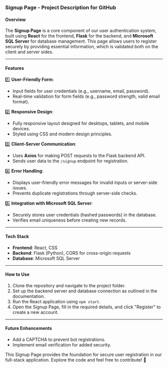 ### Signup Page - Project Description for GitHub

#### **Overview**

The **Signup Page** is a core component of our user authentication system, built using **React** for the frontend, **Flask** for the backend, and **Microsoft SQL Server** for database management. This page allows users to register securely by providing essential information, which is validated both on the client and server sides.

* * *

#### **Features**

1️⃣ **User-Friendly Form**:

*   Input fields for user credentials (e.g., username, email, password).
*   Real-time validation for form fields (e.g., password strength, valid email format).

2️⃣ **Responsive Design**:

*   Fully responsive layout designed for desktops, tablets, and mobile devices.
*   Styled using CSS and modern design principles.

3️⃣ **Client-Server Communication**:

*   Uses **Axios** for making POST requests to the Flask backend API.
*   Sends user data to the `/signup` endpoint for registration.

4️⃣ **Error Handling**:

*   Displays user-friendly error messages for invalid inputs or server-side issues.
*   Prevents duplicate registrations through server-side checks.

5️⃣ **Integration with Microsoft SQL Server**:

*   Securely stores user credentials (hashed passwords) in the database.
*   Verifies email uniqueness before creating new records.

* * *

#### **Tech Stack**

*   **Frontend**: React, CSS
*   **Backend**: Flask (Python), CORS for cross-origin requests
*   **Database**: Microsoft SQL Server

* * *

#### **How to Use**

1.  Clone the repository and navigate to the project folder.
2.  Set up the backend server and database connection as outlined in the documentation.
3.  Run the React application using `npm start`.
4.  Open the Signup Page, fill in the required details, and click "Register" to create a new account.

* * *

#### **Future Enhancements**

*   Add a CAPTCHA to prevent bot registrations.
*   Implement email verification for added security.

This Signup Page provides the foundation for secure user registration in our full-stack application. Explore the code and feel free to contribute! 🚀
